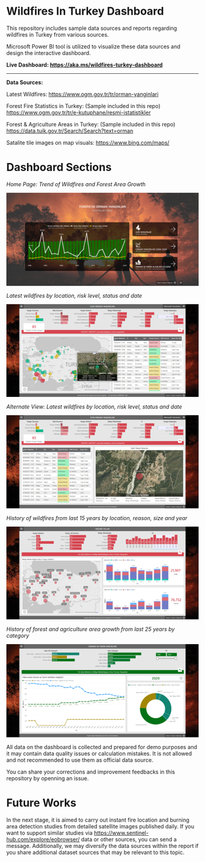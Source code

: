 # Wildfires In Turkey Dashboard

This repository includes sample data sources and reports regarding wildfires in Turkey from various sources. 

Microsoft Power BI tool is utilized to visualize these data sources and design the interactive dashboard.

**Live Dashboard: 
https://aka.ms/wildfires-turkey-dashboard**

---

**Data Sources:**

Latest Wildfires:
https://www.ogm.gov.tr/tr/orman-yanginlari

Forest Fire Statistics in Turkey: (Sample included in this repo) 
https://www.ogm.gov.tr/tr/e-kutuphane/resmi-istatistikler

Forest & Agriculture Areas in Turkey: (Sample included in this repo) 
https://data.tuik.gov.tr/Search/Search?text=orman

Satalite tile images on map visuals:
https://www.bing.com/maps/


# Dashboard Sections

_Home Page: Trend of Wildfires and Forest Area Growth_

![](https://github.com/mustafaasiroglu/wildfires-turkey/blob/main/screenshot-1.png)

_Latest wildfires by location, risk level, status and date_

![](https://github.com/mustafaasiroglu/wildfires-turkey/blob/main/screenshot-2.png)

_Alternate View: Latest wildfires by location, risk level, status and date_

![](https://github.com/mustafaasiroglu/wildfires-turkey/blob/main/screenshot-3.png)

_History of wildfires from last 15 years by location, reason, size and year_

![](https://github.com/mustafaasiroglu/wildfires-turkey/blob/main/screenshot-4.png)

_History of forest and agriculture area growth from last 25 years by category_

![](https://github.com/mustafaasiroglu/wildfires-turkey/blob/main/screenshot-5.png)

All data on the dashboard is collected and prepared for demo purposes and it may contain data quality issues or calculation mistakes. It is not allowed and not recommended to use them as official data source.

You can share your corrections and improvement feedbacks in this repository by openning an issue.

# Future Works

In the next stage, it is aimed to carry out instant fire location and burning area detection studies from detailed satellite images published daily. If you want to support similar studies via https://www.sentinel-hub.com/explore/eobrowser/ data or other sources, you can send a message. Additionally, we may diversify the data sources within the report if you share additional dataset sources that may be relevant to this topic.


